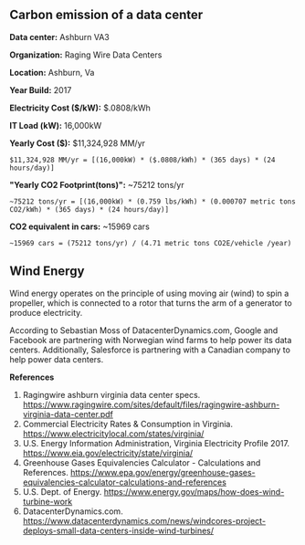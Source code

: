 ## Carbon emission of a data center

**Data center:** Ashburn VA3

**Organization:** Raging Wire Data Centers

**Location:** Ashburn, Va

**Year Build:** 2017

**Electricity Cost ($/kW):**  $.0808/kWh

**IT Load (kW):**  16,000kW 

**Yearly Cost ($):**  $11,324,928 MM/yr

```
$11,324,928 MM/yr = [(16,000kW) * ($.0808/kWh) * (365 days) * (24 hours/day)]
```

**"Yearly CO2 Footprint(tons)":** ~75212 tons/yr

```
~75212 tons/yr = [(16,000kW) * (0.759 lbs/kWh) * (0.000707 metric tons CO2/kWh) * (365 days) * (24 hours/day)]
```

**CO2 equivalent in cars:** ~15969 cars

```
~15969 cars = (75212 tons/yr) / (4.71 metric tons CO2E/vehicle /year) 
```

## Wind Energy

Wind energy operates on the principle of using moving air (wind) to spin a propeller, which is connected to a rotor that turns the arm of a generator to produce electricity.

According to Sebastian Moss of DatacenterDynamics.com, Google and Facebook are partnering with Norwegian wind farms to help power its data centers. Additionally, Salesforce is partnering with a Canadian company to help power data centers.


**References**  

1. Ragingwire ashburn virginia data center specs. https://www.ragingwire.com/sites/default/files/ragingwire-ashburn-virginia-data-center.pdf
2. Commercial Electricity Rates & Consumption in Virginia. https://www.electricitylocal.com/states/virginia/
3. U.S. Energy Information Administration, Virginia Electricity Profile 2017. https://www.eia.gov/electricity/state/virginia/
4. Greenhouse Gases Equivalencies Calculator - Calculations and References. https://www.epa.gov/energy/greenhouse-gases-equivalencies-calculator-calculations-and-references
5. U.S. Dept. of Energy. https://www.energy.gov/maps/how-does-wind-turbine-work
6. DatacenterDynamics.com. https://www.datacenterdynamics.com/news/windcores-project-deploys-small-data-centers-inside-wind-turbines/
